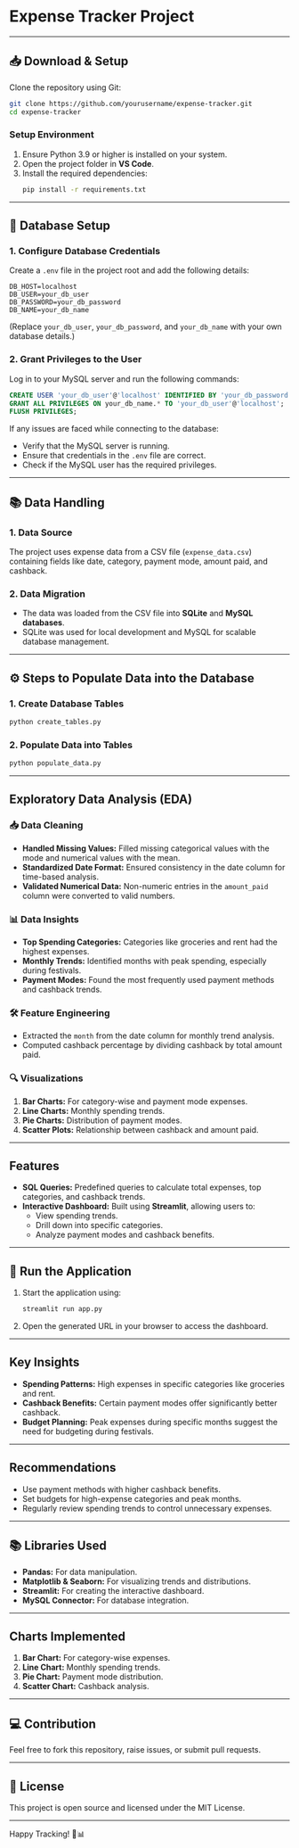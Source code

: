 # Expense Tracker Project

---

## 📥 Download & Setup
Clone the repository using Git:
```bash
git clone https://github.com/yourusername/expense-tracker.git
cd expense-tracker
```

### Setup Environment
1. Ensure Python 3.9 or higher is installed on your system.
2. Open the project folder in **VS Code**.
3. Install the required dependencies:
   ```bash
   pip install -r requirements.txt
   ```

---

## 🔧 Database Setup

### 1. Configure Database Credentials
Create a `.env` file in the project root and add the following details:
```env
DB_HOST=localhost
DB_USER=your_db_user
DB_PASSWORD=your_db_password
DB_NAME=your_db_name
```
(Replace `your_db_user`, `your_db_password`, and `your_db_name` with your own database details.)

### 2. Grant Privileges to the User
Log in to your MySQL server and run the following commands:
```sql
CREATE USER 'your_db_user'@'localhost' IDENTIFIED BY 'your_db_password';
GRANT ALL PRIVILEGES ON your_db_name.* TO 'your_db_user'@'localhost';
FLUSH PRIVILEGES;
```

If any issues are faced while connecting to the database:
- Verify that the MySQL server is running.
- Ensure that credentials in the `.env` file are correct.
- Check if the MySQL user has the required privileges.

---

## 📚 Data Handling

### 1. Data Source
The project uses expense data from a CSV file (`expense_data.csv`) containing fields like date, category, payment mode, amount paid, and cashback.

### 2. Data Migration
- The data was loaded from the CSV file into **SQLite** and **MySQL databases**.
- SQLite was used for local development and MySQL for scalable database management.

---

## ⚙️ Steps to Populate Data into the Database

### 1. Create Database Tables
```bash
python create_tables.py
```

### 2. Populate Data into Tables
```bash
python populate_data.py
```

---

## Exploratory Data Analysis (EDA)

### 📥 Data Cleaning
- **Handled Missing Values:** Filled missing categorical values with the mode and numerical values with the mean.
- **Standardized Date Format:** Ensured consistency in the date column for time-based analysis.
- **Validated Numerical Data:** Non-numeric entries in the `amount_paid` column were converted to valid numbers.

### 📊 Data Insights
- **Top Spending Categories:** Categories like groceries and rent had the highest expenses.
- **Monthly Trends:** Identified months with peak spending, especially during festivals.
- **Payment Modes:** Found the most frequently used payment methods and cashback trends.

### 🛠️ Feature Engineering
- Extracted the `month` from the date column for monthly trend analysis.
- Computed cashback percentage by dividing cashback by total amount paid.

### 🔍 Visualizations
1. **Bar Charts:** For category-wise and payment mode expenses.
2. **Line Charts:** Monthly spending trends.
3. **Pie Charts:** Distribution of payment modes.
4. **Scatter Plots:** Relationship between cashback and amount paid.

---

## Features

- **SQL Queries:** Predefined queries to calculate total expenses, top categories, and cashback trends.
- **Interactive Dashboard:** Built using **Streamlit**, allowing users to:
  - View spending trends.
  - Drill down into specific categories.
  - Analyze payment modes and cashback benefits.

---

## 🚀 Run the Application
1. Start the application using:
   ```bash
   streamlit run app.py
   ```
2. Open the generated URL in your browser to access the dashboard.

---

## Key Insights
- **Spending Patterns:** High expenses in specific categories like groceries and rent.
- **Cashback Benefits:** Certain payment modes offer significantly better cashback.
- **Budget Planning:** Peak expenses during specific months suggest the need for budgeting during festivals.

---

## Recommendations
- Use payment methods with higher cashback benefits.
- Set budgets for high-expense categories and peak months.
- Regularly review spending trends to control unnecessary expenses.

---

## 📚 Libraries Used
- **Pandas:** For data manipulation.
- **Matplotlib & Seaborn:** For visualizing trends and distributions.
- **Streamlit:** For creating the interactive dashboard.
- **MySQL Connector:** For database integration.

---

## Charts Implemented

1. **Bar Chart:** For category-wise expenses.
2. **Line Chart:** Monthly spending trends.
3. **Pie Chart:** Payment mode distribution.
4. **Scatter Chart:** Cashback analysis.

---

## 💻 Contribution
Feel free to fork this repository, raise issues, or submit pull requests.

---

## 📜 License
This project is open source and licensed under the MIT License.

---
Happy Tracking! 🚀📊
